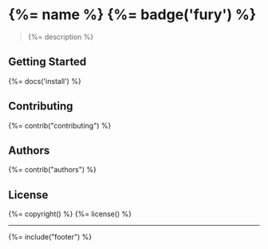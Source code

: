 # {%= name %} {%= badge('fury') %}

> {%= description %}

## Getting Started
{%= docs('install') %}

## Contributing
{%= contrib("contributing") %}

## Authors
{%= contrib("authors") %}

## License
{%= copyright() %}
{%= license() %}

***

{%= include("footer") %}